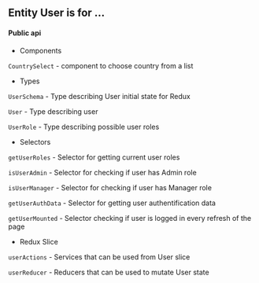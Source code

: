 ## Entity User is for ...



#### Public api

- Components

`CountrySelect` - component to choose country from a list

- Types

`UserSchema` - Type describing User initial state for Redux

`User` - Type describing user

`UserRole`  - Type describing possible user roles

- Selectors 

`getUserRoles` - Selector for getting current user roles

`isUserAdmin` - Selector for checking if user has Admin role

`isUserManager` - Selector for checking if user has Manager role

`getUserAuthData` - Selector for getting user authentification data

`getUserMounted` - Selector checking if user is logged in every refresh of the page

- Redux Slice

`userActions` - Services that can be used from User slice

`userReducer` - Reducers that can be used to mutate User state